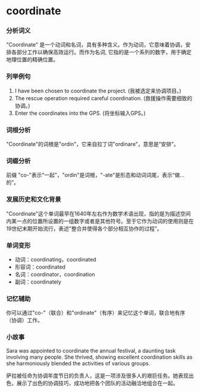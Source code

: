 # coordinate

### 分析词义

  

"Coordinate" 是一个动词和名词，具有多种含义。作为动词，它意味着协调，安排各部分工作以确保高效运行。而作为名词, 它指的是一个系列的数字，用于确定地理位置的精确位置。

  

### 列举例句

  

1.  I have been chosen to coordinate the project. (我被选定来协调项目。)
2.  The rescue operation required careful coordination. (救援操作需要细致的协调。)
3.  Enter the coordinates into the GPS. (将坐标输入GPS。)

  

### 词根分析

  

"Coordinate"的词根是"ordin"，它来自拉丁词"ordinare"，意思是“安排”。

  

### 词缀分析

  

前缀 "co-"表示“一起”，"ordin"是词根，"-ate"是形态和动词词尾，表示“做...的”。

  

### 发展历史和文化背景

  

"Coordinate"这个单词最早在1640年左右作为数学术语出现，指的是为描述空间内某一点的位置所设置的一组数字或者是其他符号。至于它作为动词的使用则是在19世纪末期开始流行，表述"整合并使得各个部分相互协作的过程”。

  

### 单词变形

  

*   动词：coordinating，coordinated
*   形容词：coordinated
*   名词：coordinator，coordination
*   副词：coordinately

  

### 记忆辅助

  

你可以通过"co-"（联合）和"ordinate"（有序）来记忆这个单词，联合地有序（协调）工作。

  

### 小故事

  

Sara was appointed to coordinate the annual festival, a daunting task involving many people. She thrived, showing excellent coordination skills as she harmoniously blended the activities of various groups.

  

萨拉被任命为协调年度节日的负责人，这是一项涉及很多人的艰巨任务。她表现出色，展示了出色的协调技巧，成功地把各个团队的活动融洽地组合在一起。
